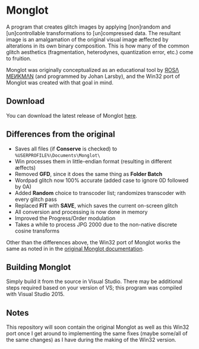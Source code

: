 Monglot
===============

A program that creates glitch images by applying [non]random and [un]controllable transformations to [un]compressed data. The resultant image is an amalgamation of the original visual image æffected by alterations in its own binary composition. This is how many of the common glitch aesthetics (fragmentation, heterodynes, quantization error, etc.) come to fruition.

Monglot was originally conceptualized as an educational tool by [ЯOSΛ MEИKMΛN](http://rosa-menkman.blogspot.com) (and programmed by Johan Larsby), and the Win32 port of Monglot was created with that goal in mind.

## Download
You can download the latest release of Monglot [here](https://github.com/KernelEquinox/Monglot/releases/download/v1.0/Monglot.exe).

## Differences from the original
* Saves all files (if **Conserve** is checked) to `%USERPROFILE%\Documents\Monglot\`
* Win processes them in little-endian format (resulting in different æffects)
* Removed **GFD**, since it does the same thing as **Folder Batch**
* Wordpad glitch now 100% accurate (added case to ignore 0D followed by 0A)
* Added **Random** choice to transcoder list; randomizes transcoder with every glitch pass
* Replaced **FIT** with **SAVE**, which saves the current on-screen glitch
* All conversion and processing is now done in memory
* Improved the Progress/Order modulation
* Takes a while to process JPG 2000 due to the non-native discrete cosine transforms

Other than the differences above, the Win32 port of Monglot works the same as noted in in the [original Monglot documentation](http://rosa-menkman.blogspot.com/2011/01/monglot.html).

## Building Monglot
Simply build it from the source in Visual Studio. There may be additional steps required based on your version of VS; this program was compiled with Visual Studio 2015.

## Notes
This repository will soon contain the original Monglot as well as this Win32 port once I get around to implementing the same fixes (maybe some/all of the same changes) as I have during the making of the Win32 version.
